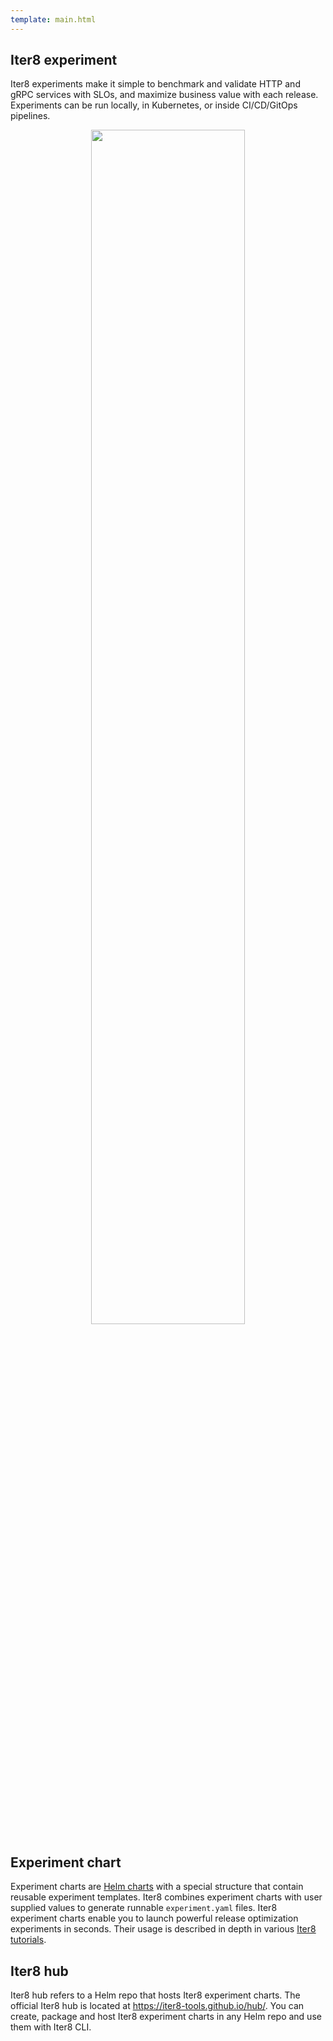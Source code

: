 ```yaml
---
template: main.html
---
```


## Iter8 experiment
Iter8 experiments make it simple to benchmark and validate HTTP and gRPC services with SLOs, and maximize business value with each release. Experiments can be run locally, in Kubernetes, or inside CI/CD/GitOps pipelines.

<p align='center'>
  <img alt-text="load-test-http" src="../../images/iter8-intro-dark.png" width="70%" />
</p>

## Experiment chart
Experiment charts are [Helm charts](https://helm.sh/docs/topics/charts/) with a special structure that contain reusable experiment templates. Iter8 combines experiment charts with user supplied values to generate runnable `experiment.yaml` files. Iter8 experiment charts enable you to launch powerful release optimization experiments in seconds. Their usage is described in depth in various [Iter8 tutorials](../tutorials/load-test-http/basicusage.md).

## Iter8 hub
Iter8 hub refers to a Helm repo that hosts Iter8 experiment charts. The official Iter8 hub is located at https://iter8-tools.github.io/hub/. You can create, package and host Iter8 experiment charts in any Helm repo and use them with Iter8 CLI.
